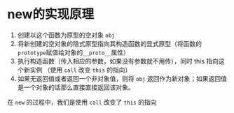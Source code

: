 # new的实现原理

1. 创建以这个函数为原型的空对象 `obj`
2. 将新创建的空对象的隐式原型指向其构造函数的显式原型（将函数的`prototype`赋值给对象的`__proto__`属性）
3. 执行构造函数（传入相应的参数，如果没有参数就不用传），同时 this 指向这个新实例 （使用 `call` 改变 `this` 的指向）
4. 如果无返回值或者返回一个非对象值，则将 `obj` 返回作为新对象；如果返回值是一个对象的话那么直接直接返回该对象。

在 `new` 的过程中，我们是使用 `call` 改变了 `this` 的指向